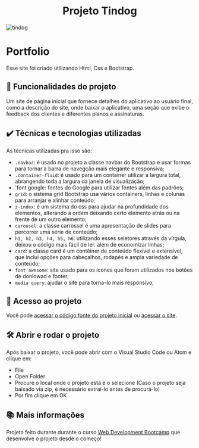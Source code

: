 <h1 align="center"> Projeto Tindog </h1>

![tindog](https://user-images.githubusercontent.com/97979883/176716210-6fe91ccf-e2f3-4eea-a69f-2b4512134a83.JPG)

# Portfolio

Esse site foi criado utilizando Html, Css e Bootstrap. 

## 🔨 Funcionalidades do projeto

Um site de página inicial que fornece detalhes do aplicativo ao usuário final, como a descrição do site, onde baixar o aplicativo, uma seção que exibe o feedback dos clientes e diferentes planos e assinaturas.


## ✔️ Técnicas e tecnologias utilizadas

As técnicas utilizadas pra isso são:

- `.navbar`: é usado no projeto a classe navbar do Bootstrap e usar formas para tornar a barra de navegção mais elegante e responsiva;
- `.container-fluid`: é usado para um container utilizar a largura total, abrangendo toda a largura da janela de visualização;
- `font google: fontes do Google para utilizar fontes além das padrões;
- `grid`: o sistema grid Bootstrap usa vários containers, linhas e colunas para arranjar e alinhar conteúdo;
- `z-index`: é um sistema do css para ajudar na profundidade dos elementos, alterando a ordem deixando certo elemento atrás ou na frente de um outro elemento;
- `carousel`: a classe carrossel é uma apresentação de slides para percorrer uma série de conteúdo;
- `h1, h2, h3, h4, h5, h6`: utilizando esses seletores através da vírgula, deixou o código mais fácil de ler. além de economizar linhas;
- `card`: a classe card é um contêiner de conteúdo flexível e extensível, que inclui opções para cabeçalhos, rodapés e ampla variedade de conteúdo;
- `font awesome`: site usado para os ícones que foram utilizados nos botões de donlowad e footer;
- `media query`: ajudar o site para torna-lo mais responsivo;

## 📁 Acesso ao projeto

Você pode [acessar o código fonte do projeto inicial](https://github.com/rodrigoMedeiros0/Tindog-projeto) ou [acessar o site](https://rodrigomedeiros0.github.io/Tindog-projeto/).

## 🛠️ Abrir e rodar o projeto

Após baixar o projeto, você pode abrir com o Visual Studio Code ou Atom e clique em:

- File
- Open Folder
- Procure o local onde o projeto está e o selecione (Caso o projeto seja baixado via zip, é necessário extraí-lo antes de procurá-lo)
- Por fim clique em OK

## 📚 Mais informações 

Projeto feito durante durante o curso [Web Development Bootcamp](https://www.udemy.com/course/the-complete-web-development-bootcamp/) que desenvolve o projeto desde o começo!



